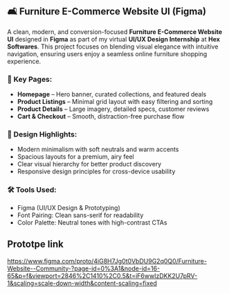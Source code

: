 ## 🛋 Furniture E-Commerce Website UI (Figma)

A clean, modern, and conversion-focused **Furniture E-Commerce Website UI** designed in **Figma** as part of my virtual **UI/UX Design Internship** at **Hex Softwares**. This project focuses on blending visual elegance with intuitive navigation, ensuring users enjoy a seamless online furniture shopping experience.

### 🌟 Key Pages:

* **Homepage** – Hero banner, curated collections, and featured deals
* **Product Listings** – Minimal grid layout with easy filtering and sorting
* **Product Details** – Large imagery, detailed specs, customer reviews
* **Cart & Checkout** – Smooth, distraction-free purchase flow

### 🎨 Design Highlights:

* Modern minimalism with soft neutrals and warm accents
* Spacious layouts for a premium, airy feel
* Clear visual hierarchy for better product discovery
* Responsive design principles for cross-device usability

### 🛠 Tools Used:

* Figma (UI/UX Design & Prototyping)
* Font Pairing: Clean sans-serif for readability
* Color Palette: Neutral tones with high-contrast CTAs

## Prototpe link
https://www.figma.com/proto/4iG8H7Jg0t0VbDU9G2q0Q0/Furniture-Website--Community-?page-id=0%3A1&node-id=16-65&p=f&viewport=2846%2C1410%2C0.5&t=iF6wwIzDKK2U7pRV-1&scaling=scale-down-width&content-scaling=fixed
